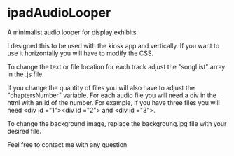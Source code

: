 # ipadAudioLooper
A minimalist audio looper for display exhibits

I designed this to be used with the kiosk app and vertically. If you want to use it horizontally you will have to modify the CSS. 

To change the text or file location for each track adjust the "songList" array in the .js file. 

If you change the quantity of files you will also have to adjust the "chaptersNumber" variable. For each audio file you will need a div in the html with an id of the number. For example, if you have three files you will need &lt;div id ="1">&lt;div id ="2"> and &lt;div id ="3">.
  
To change the background image, replace the backgroung.jpg file with your desired file. 

Feel free to contact me with any question
